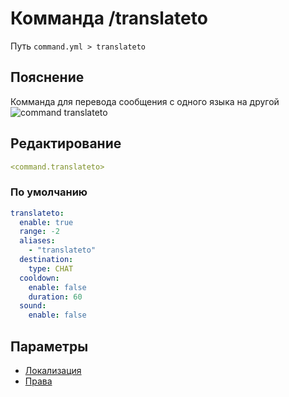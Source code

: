 # Комманда /translateto
Путь `command.yml > translateto`

## Пояснение
Комманда для перевода сообщения с одного языка на другой
![command translateto](/commandtranslateto.png)

## Редактирование
```yaml
<command.translateto>
```

### По умолчанию
```yaml
translateto:
  enable: true
  range: -2
  aliases:
    - "translateto"
  destination:
    type: CHAT
  cooldown:
    enable: false
    duration: 60
  sound:
    enable: false
```

## Параметры

- [Локализация](/docs/localizations/ru_ru/command/translateto/)
- [Права](/docs/permission/command/translateto/)

<!--@include: @/parts/enable.md-->
<!--@include: @/parts/range.md-->
<!--@include: @/parts/aliases.md-->
<!--@include: @/parts/destination.md-->
<!--@include: @/parts/cooldown.md-->
<!--@include: @/parts/sound.md-->